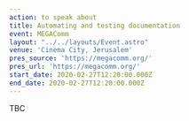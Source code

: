 ```yaml
---
action: to speak about
title: Automating and testing documentation
event: MEGAComm
layout: "../../layouts/Event.astro"
venue: 'Cinema City, Jerusalem'
pres_source: 'https://megacomm.org/'
pres_url: 'https://megacomm.org/'
start_date: 2020-02-27T12:20:00.000Z
end_date: 2020-02-27T12:20:00.000Z
---
```

TBC
